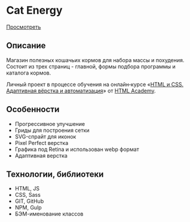 # Cat Energy

[Просмотреть](https://b-lvlax.github.io/stuff/cat-energy/index.html)


## Описание
Магазин полезных кошачьих кормов для набора массы и похудения. Состоит из трех страниц - главной, формы подбора программы и каталога кормов.

Личный проект в процессе обучения на онлайн‑курсе «[HTML и CSS. Адаптивная вёрстка и автоматизация](https://htmlacademy.ru/intensive/adaptive)» от [HTML Academy](https://htmlacademy.ru).


## Особенности
- Прогрессивное улучшение
- Гриды для построения сетки
- SVG-спрайт для иконок
- Pixel Perfect верстка
- Графика под Retina и использован webp формат
- Адаптивная верстка


## Технологии, библиотеки
- HTML, JS
- CSS, Sass
- GIT, GitHub
- NPM, Gulp
- БЭМ-именование классов
